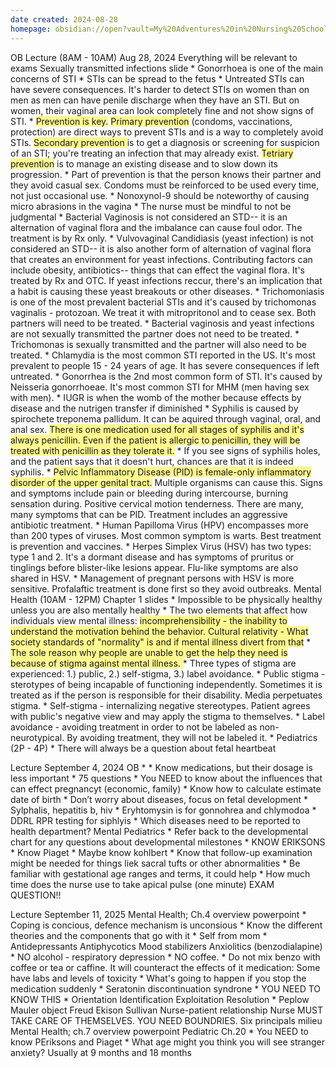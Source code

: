 ```yaml
---
date created: 2024-08-28
homepage: obsidian://open?vault=My%20Adventures%20in%20Nursing%20School&file=My%20Adventures%20in%20Nursing%20School
---
```


OB Lecture (8AM - 10AM) Aug 28, 2024 
Everything will be relevant to exams
	Sexually transmitted infections slide
	* Gonorrhoea is one of the main concerns of STI
	* STIs can be spread to the fetus
	* Untreated STIs can have severe consequences. It's harder to detect STIs on women than on men as men can have penile discharge when they have an STI. But on women, their vaginal area can look completely fine and not show signs of STI. 
	* <span style="background:#fff88f">Prevention is key.</span> <span style="background:#fff88f">Primary prevention</span> (condoms, vaccinations, protection) are direct ways to prevent STIs and is a way to completely avoid STIs. <span style="background:#fff88f">Secondary prevention </span>is to get a diagnosis or screening for suspicion of an STI; you're treating an infection that may already exist. <span style="background:#fff88f">T</span><span style="background:#fff88f">etriary prevention</span> is to manage an existing disease and to slow down its progression.
	* Part of prevention is that the person knows their partner and they avoid casual sex. Condoms must be reinforced to be used every time, not just occasional use. 
	* Nonoxynol-9 should be noteworthy of causing micro abrasions in the vagina
	* The nurse must be mindful to not be judgmental 
	* Bacterial Vaginosis is not considered an STD-- it is an alternation of vaginal flora and the imbalance can cause foul odor. The treatment is by Rx only.
	* Vulvovaginal Candidiasis (yeast infection) is not considered an STD-- it is also another form of alternation of vaginal flora that creates an environment for yeast infections. Contributing factors can include obesity, antibiotics-- things that can effect the vaginal flora. It's treated by Rx and OTC. If yeast infections reccur, there's an implication that a habit is causing these yeast breakouts or other diseases.
	* Trichomoniasis is one of the most prevalent bacterial STIs and it's caused by trichomonas vaginalis - protozoan. We treat it with mitropritonol and to cease sex. Both partners will need to be treated. 
	* Bacterial vaginosis and yeast infections are not sexually transmitted the partner does not need to be treated.
	* Trichomonas is sexually transmitted and the partner will also need to be treated.
	* Chlamydia is the most common STI reported in the US. It's most prevalent to people 15 - 24 years of age. It has severe consequences if left untreated.
	* Gonorrhea is the 2nd most common form of STI. It's caused by Neisseria gonorrhoeae. It's most common STI for MHM (men having sex with men). 
	* IUGR is when the womb of the mother because effects by disease and the nutrigen transfer if diminished
	* Syphilis is caused by spirochete treponema pallidum. It can be aquired through vaginal, oral, and anal sex. <span style="background:#fff88f">There is one medication used for all stages of syphilis and it's always penicillin. Even if the patient is allergic to penicillin, they will be treated with penicillin as they tolerate it.</span>
	* If you see signs of syphilis holes, and the patient says that it doesn't hurt, chances are that it is indeed syphilis.
	* <span style="background:#fff88f">Pelvic Inflammatory Disease (PID) is female-only inflammatory disorder of the upper genital tract.</span> Multiple organisms can cause this. Signs and symptoms include pain or bleeding during intercourse, burning sensation during. Positive cervical motion tenderness. There are many, many symptoms that can be PID. Treatment includes an aggressive antibiotic treatment. 
	* Human Papilloma Virus (HPV) encompasses more than 200 types of viruses. Most common symptom is warts. Best treatment is prevention and vaccines. 
	* Herpes Simplex Virus (HSV) has two types: type 1 and 2. It's a dormant disease and has symptoms of pruritus or tinglings before blister-like lesions appear. Flu-like symptoms are also shared in HSV.
	* Management of pregnant persons with HSV is more sensitive. Profalaftic treatment is done first so they avoid outbreaks. 
	Mental Health (10AM - 12PM)
	Chapter 1 slides
	* Impossible to be physically healthy unless you are also mentally healthy
	* The two elements that affect how individuals view mental illness: <span style="background:#fff88f">incomprehensibility - the inability to understand the motivation behind the behavior. Cultural relativity - What society standards of "normality" is and if mental illness divert from that</span>
	* <span style="background:#fff88f">The sole reason why people are unable to get the help they need is because of stigma against mental illness. </span>
	* Three types of stigma are experienced: 1.) public, 2.) self-stigma, 3.) label avoidance.
	* Public stigma - sterotypes of being incapable of functioning independently. Sometimes it is treated as if the person is responsible for their disability. Media perpetuates stigma. 
	* Self-stigma - internalizing negative stereotypes. Patient agrees with public's negative view and may apply the stigma to themselves.
	* Label avoidance - avoiding treatment in order to not be labeled as non-neurotypical. By avoiding treatment, they will not be labeled it. 
	* 
	Pediatrics (2P - 4P)
	* There will always be a question about fetal heartbeat

Lecture September 4, 2024
	OB
	* * Know medications, but their dosage is less important
	* 75 questions
	* You NEED to know about the influences that can effect pregnancyt (economic, family)
	* Know how to calculate estimate date of birth
	* Don’t worry about diseases, focus on fetal development 
	* Sylphalis, hepatitis b, hiv
	* Eryhtomysin is for gonnohrea and chlymodoa 
	* DDRL RPR testing for siphlyis 
	* Which diseases need to be reported to health department?
	Mental
	Pediatrics
	* Refer back to the developmental chart for any questions about developmental milestones
	* KNOW ERIKSONS
	* Know Piaget
	* Maybe know kohlbert
	* Know that follow-up examination might be needed for things liek sacral tufts or other abnormalities
	* Be familiar with gestational age ranges and terms, it could help
	* How much time does the nurse use to take apical pulse (one minute) EXAM QUESTION!!

Lecture September 11, 2025
	Mental Health; Ch.4 overview powerpoint
	* Coping is concious, defence mechanism is unconsious
	* Know the different theories and the components that go with it
	* Self from mom
	* Antidepressants Antiphycotics Mood stabilizers Anxiolitics (benzodialapine) 
	* NO alcohol - respiratory depression 
	* NO coffee. 
	* Do not mix benzo with coffee or tea or caffine. It will counteract the effects of it medication: Some have labs and levels of toxicity 
	* What's going to happen if you stop the medication suddenly 
	* Seratonin discontinuation syndrone 
	* YOU NEED TO KNOW THIS
	* Orientation Identification Exploitation Resolution 
	* Peplow Mauler object Freud Ekison Sullivan Nurse-patient relationship Nurse MUST TAKE CARE OF THEMSELVES. YOU NEED BOUNDRIES. Six principals milieu
	Mental Health; ch.7 overview powerpoint
	Pediatric Ch.20
	* You NEED to know PEriksons and Piaget
	* What age might you think you will see stranger anxiety? Usually at 9 months and 18 months